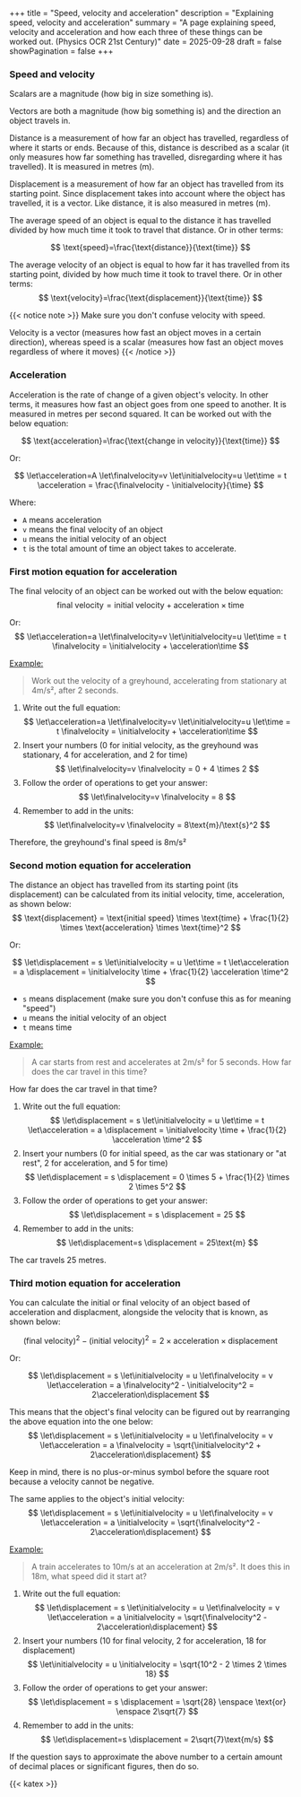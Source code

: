 +++
title = "Speed, velocity and acceleration"
description = "Explaining speed, velocity and acceleration"
summary = "A page explaining speed, velocity and acceleration and how each three of these things can be worked out. (Physics OCR 21st Century)"
date = 2025-09-28
draft = false
showPagination = false
+++

### Speed and velocity

Scalars are a magnitude (how big in size something is).

Vectors are both a magnitude (how big something is) and the direction an object travels in.

Distance is a measurement of how far an object has travelled, regardless of where it starts or ends. Because of this, distance is described as a scalar (it only measures how far something has travelled, disregarding where it has travelled). It is measured in metres (m).

Displacement is a measurement of how far an object has travelled from its starting point. Since displacement takes into account where the object has travelled, it is a vector. Like distance, it is also measured in metres (m).

The average speed of an object is equal to the distance it has travelled divided by how much time it took to travel that distance. Or in other terms:

$$
\text{speed}=\frac{\text{distance}}{\text{time}} 
$$



The average velocity of an object is equal to how far it has travelled from its starting point, divided by how much time it took to travel there. Or in other terms:
$$
\text{velocity}=\frac{\text{displacement}}{\text{time}} 
$$

{{< notice note >}}
Make sure you don't confuse velocity with speed.

Velocity is a vector (measures how fast an object moves in a certain direction), whereas speed is a scalar (measures how fast an object moves regardless of where it moves)
{{< /notice >}}

### Acceleration

Acceleration is the rate of change of a given object's velocity. In other terms, it measures how fast an object goes from one speed to another. It is measured in metres per second squared. It can be worked out with the below equation:

$$
\text{acceleration}=\frac{\text{change in velocity}}{\text{time}} 
$$

Or:

$$
\let\acceleration=A \let\finalvelocity=v \let\initialvelocity=u \let\time = t
\acceleration = \frac{\finalvelocity - \initialvelocity}{\time}
$$

Where:
* `A` means acceleration
* `v` means the final velocity of an object
* `u` means the initial velocity of an object
* `t` is the total amount of time an object takes to accelerate.

### First motion equation for acceleration

The final velocity of an object can be worked out with the below equation:
$$
\text{final velocity}=\text{initial velocity} + \text{acceleration} \times \text{time}
$$

Or:
$$
\let\acceleration=a \let\finalvelocity=v \let\initialvelocity=u \let\time = t
\finalvelocity = \initialvelocity + \acceleration\time
$$

<u>Example:</u>

> Work out the velocity of a greyhound, accelerating from stationary at 4m/s², after 2 seconds.
1) Write out the full equation:
$$
\let\acceleration=a \let\finalvelocity=v \let\initialvelocity=u \let\time = t
\finalvelocity = \initialvelocity + \acceleration\time
$$
2) Insert your numbers (0 for initial velocity, as the greyhound was stationary, 4 for acceleration, and 2 for time)
$$
\let\finalvelocity=v
\finalvelocity = 0 + 4 \times 2
$$
3) Follow the order of operations to get your answer:
$$
\let\finalvelocity=v
\finalvelocity = 8
$$
4) Remember to add in the units:
$$
\let\finalvelocity=v 
\finalvelocity = 8\text{m}/\text{s}^2
$$

Therefore, the greyhound's final speed is 8m/s²

### Second motion equation for acceleration

The distance an object has travelled from its starting point (its displacement) can be calculated from its initial velocity, time, acceleration, as shown below:
$$
\text{displacement} = \text{initial speed} \times \text{time} + \frac{1}{2} \times \text{acceleration} \times \text{time}^2
$$

Or:

$$
\let\displacement = s \let\initialvelocity = u \let\time = t \let\acceleration = a
\displacement = \initialvelocity \time + \frac{1}{2} \acceleration \time^2
$$

* `s` means displacement (make sure you don't confuse this as for meaning "speed")
* `u` means the initial velocity of an object
* `t` means time

<u>Example:</u>

> A car starts from rest and accelerates at 2m/s² for 5 seconds. How far does the car travel in this time?

How far does the car travel in that time?
1) Write out the full equation:
$$
\let\displacement = s \let\initialvelocity = u \let\time = t \let\acceleration = a
\displacement = \initialvelocity \time + \frac{1}{2} \acceleration \time^2
$$
2) Insert your numbers (0 for initial speed, as the car was stationary or "at rest", 2 for acceleration, and 5 for time)
$$
\let\displacement = s
\displacement = 0 \times 5 + \frac{1}{2} \times 2 \times 5^2 
$$
3) Follow the order of operations to get your answer:
$$
\let\displacement = s
\displacement = 25
$$
4) Remember to add in the units:
$$
\let\displacement=s 
\displacement = 25\text{m}
$$

The car travels 25 metres.

### Third motion equation for acceleration

You can calculate the initial or final velocity of an object based of acceleration and displacment, alongside the velocity that is known, as shown below:

$$
(\text{final velocity})^2 - (\text{initial velocity})^2 = 2 \times \text{acceleration} \times \text{displacement} 
$$

Or:

$$
\let\displacement = s \let\initialvelocity = u \let\finalvelocity = v \let\acceleration = a 
\finalvelocity^2 - \initialvelocity^2 = 2\acceleration\displacement
$$

This means that the object's final velocity can be figured out by rearranging the above equation into the one below:
$$
\let\displacement = s \let\initialvelocity = u \let\finalvelocity = v \let\acceleration = a
\finalvelocity = \sqrt{\initialvelocity^2 + 2\acceleration\displacement}
$$

Keep in mind, there is no plus-or-minus symbol before the square root because a velocity cannot be negative. 

The same applies to the object's initial velocity:
$$
\let\displacement = s \let\initialvelocity = u \let\finalvelocity = v \let\acceleration = a
\initialvelocity = \sqrt{\finalvelocity^2 - 2\acceleration\displacement}
$$

<u>Example:</u>
> A train accelerates to 10m/s at an acceleration at 2m/s². It does this in 18m, what speed did it start at?

1) Write out the full equation:
$$
\let\displacement = s \let\initialvelocity = u \let\finalvelocity = v \let\acceleration = a
\initialvelocity = \sqrt{\finalvelocity^2 - 2\acceleration\displacement}
$$
2) Insert your numbers (10 for final velocity, 2 for acceleration, 18 for displacement)
$$
\let\initialvelocity = u
\initialvelocity = \sqrt{10^2 - 2 \times 2 \times 18}
$$
3) Follow the order of operations to get your answer:
$$
\let\displacement = s
\displacement = \sqrt{28} \enspace \text{or} \enspace 2\sqrt{7}
$$
4) Remember to add in the units:
$$
\let\displacement=s 
\displacement = 2\sqrt{7}\text{m/s}
$$

If the question says to approximate the above number to a certain amount of decimal places or significant figures, then do so.


{{< katex >}}